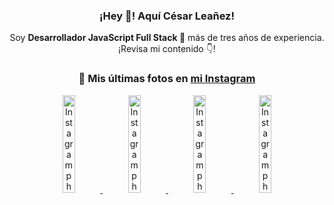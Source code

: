 <div align="center">

<h3>¡Hey 👋! Aquí César Leañez!</h3>

<p>Soy <strong>Desarrollador JavaScript Full Stack 🚀</strong> más de tres años de experiencia.<br />¡Revisa mi contenido 👇!</p>

### 📸 Mis últimas fotos en [mi Instagram](https://instagram.com/cesarsoftware.dev)


<a href='https://instagram.com/p/DICt8_ruj1K' target='_blank'>
  <img width='20%' src='https://instagram.fcmn2-1.fna.fbcdn.net/v/t51.2885-15/487811720_2261442050918393_7784971145546330846_n.jpg?stp=dst-jpg_e15_tt6&efg=eyJ2ZW5jb2RlX3RhZyI6IkNMSVBTLmltYWdlX3VybGdlbi42NDB4MTE1Ni5zZHIuZjcxODc4LmRlZmF1bHRfY292ZXJfZnJhbWUifQ&_nc_ht=instagram.fcmn2-1.fna.fbcdn.net&_nc_cat=105&_nc_oc=Q6cZ2QFQeQEqMii-yA903WtBBaVkK-ZOHeQi7otIV2H4g68pha6wqL4TIzSY7ZKKDesnJ_E&_nc_ohc=pSkatVa3oKEQ7kNvwHpUaYH&_nc_gid=xF0X47-_uh19k21n6oBWEQ&edm=ACWDqb8BAAAA&ccb=7-5&ig_cache_key=MzYwMzY0NDc1NTQ5MDc4MjUzOA%3D%3D.3-ccb7-5&oh=00_AfEFul3d4CJJSIIU-QDNr_OV9x01D4ZQmMGpMX-fJH-P5w&oe=68075BE1&_nc_sid=ee9879' alt='Instagram photo' />
</a>
<a href='https://instagram.com/p/DIAOH7MuTdG' target='_blank'>
  <img width='20%' src='https://instagram.fcmn3-2.fna.fbcdn.net/v/t51.2885-15/487701094_964176539225257_203758693226461245_n.jpg?stp=dst-jpg_e15_tt6&efg=eyJ2ZW5jb2RlX3RhZyI6IkNMSVBTLmltYWdlX3VybGdlbi42NDB4MTE1Ni5zZHIuZjcxODc4LmRlZmF1bHRfY292ZXJfZnJhbWUifQ&_nc_ht=instagram.fcmn3-2.fna.fbcdn.net&_nc_cat=101&_nc_oc=Q6cZ2QFQeQEqMii-yA903WtBBaVkK-ZOHeQi7otIV2H4g68pha6wqL4TIzSY7ZKKDesnJ_E&_nc_ohc=gLjoEGhb-4EQ7kNvwE6RwVV&_nc_gid=xF0X47-_uh19k21n6oBWEQ&edm=ACWDqb8BAAAA&ccb=7-5&ig_cache_key=MzYwMjk0MTgxOTE0ODEyMTkyNg%3D%3D.3-ccb7-5&oh=00_AfFo6Zb4rmjgY8jNv9veW5WI_1DlI7doaZEkbz-d_QdFaQ&oe=68076D98&_nc_sid=ee9879' alt='Instagram photo' />
</a>
<a href='https://instagram.com/p/DHtKENeumyc' target='_blank'>
  <img width='20%' src='https://instagram.fcmn2-2.fna.fbcdn.net/v/t51.2885-15/486620439_1373071664043671_6215675251976925620_n.jpg?stp=dst-jpg_e15_tt6&efg=eyJ2ZW5jb2RlX3RhZyI6IkNMSVBTLmltYWdlX3VybGdlbi42NDB4MTE0Ni5zZHIuZjcxODc4LmRlZmF1bHRfY292ZXJfZnJhbWUifQ&_nc_ht=instagram.fcmn2-2.fna.fbcdn.net&_nc_cat=111&_nc_oc=Q6cZ2QFQeQEqMii-yA903WtBBaVkK-ZOHeQi7otIV2H4g68pha6wqL4TIzSY7ZKKDesnJ_E&_nc_ohc=EyH4X2O3wigQ7kNvwG4Vc8b&_nc_gid=xF0X47-_uh19k21n6oBWEQ&edm=ACWDqb8BAAAA&ccb=7-5&ig_cache_key=MzU5NzU3NTk0NzE1NjA5MDAxMg%3D%3D.3-ccb7-5&oh=00_AfHh9XOYo3qLh4nGAIskXWfbCEReuFtQipmutnmBo_2YUQ&oe=68078324&_nc_sid=ee9879' alt='Instagram photo' />
</a>
<a href='https://instagram.com/p/DG56-A2MYRH' target='_blank'>
  <img width='20%' src='https://instagram.fcmn2-1.fna.fbcdn.net/v/t51.2885-15/482937859_17909133159097059_4067759707531801866_n.jpg?stp=dst-jpg_e15_tt6&efg=eyJ2ZW5jb2RlX3RhZyI6IkZFRUQuaW1hZ2VfdXJsZ2VuLjIxNjB4MTIxNS5zZHIuZjc1NzYxLmRlZmF1bHRfaW1hZ2UifQ&_nc_ht=instagram.fcmn2-1.fna.fbcdn.net&_nc_cat=103&_nc_oc=Q6cZ2QFQeQEqMii-yA903WtBBaVkK-ZOHeQi7otIV2H4g68pha6wqL4TIzSY7ZKKDesnJ_E&_nc_ohc=v8PPkxBsMbcQ7kNvwGRxUCa&_nc_gid=xF0X47-_uh19k21n6oBWEQ&edm=ACWDqb8BAAAA&ccb=7-5&ig_cache_key=MzU4MzE1NDMyNjc2NDM1NjY3OQ%3D%3D.3-ccb7-5&oh=00_AfHSTc56k1AkaCznjr0DaFjk0_DkL9hwSj5aFsBrU5cTSQ&oe=68078269&_nc_sid=ee9879' alt='Instagram photo' />
</a>

</div>
